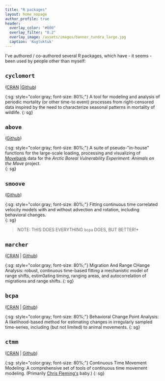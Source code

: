 ```yaml
---
title: "R packages"
layout: home_nopage
author_profile: true
header:
  overlay_color: "#000"
  overlay_filter: "0.2"
  overlay_image: /assets/images/banner_tundra_large.jpg
  caption: 'Kugluktuk'
---
```

  
I've authored / co-authored several R packages, which have - it seems - been used by people other than myself:


## **`cyclomort`** 
([CRAN](http://cran.r-project.org/web/packages/cyclomort/index.html) |[Github](https://github.com/EliGurarie/cyclomort))

{:sg: style="color:gray; font-size: 80%;"}
A tool for modeling and analysis of periodic mortality (or other time-to event) processes from right-censored data inspired by the need to characterize seasonal patterns in mortality of wildlife. 
{: sg}

## **`above`** 
([Github](https://github.com/EliGurarie/above))

{:sg: style="color:gray; font-size: 80%;"}
A suite of pseudo-"in-house" functions for the large-scale loading, processing and visualizing of [Movebank](www.movebank.org) data for the *Arctic Boreal Vulnerability Experiment: Animals on the Move* project.  
{: sg}

## **`smoove`**
([Github](https://github.com/EliGurarie/smoove))

{:sg: style="color:gray; font-size: 80%;"}
Fitting continuous time correlated velocity models with and without advection and rotation, including behavioral changes.  
{: sg}

> NOTE: THIS DOES EVERYTHING `bcpa` DOES, BUT BETTER!* 


## **`marcher`** 
([CRAN](http://cran.r-project.org/web/packages/marcher/index.html) | [Github](https://github.com/EliGurarie/marcher))

{:sg: style="color:gray; font-size: 80%;"}
Migration And Range CHange Analysis: robust, continuous time-based fitting a mechanistic model of range shifts, estim0ating timing, ranging areas, and autocorrelation of migrations and range shifts.
{: sg}

## **`bcpa`** 
([CRAN](http://cran.r-project.org/web/packages/bcpa/index.html) | [Github](https://github.com/EliGurarie/bcpa))

{:sg: style="color:gray; font-size: 80%;"}
Behavioral Change Point Analysis: A likelihood-based method for estimating changes in irregularly sampled time-series, including (but not limited) to animal movements. 
{: sg}

## **`ctmm`** 
([CRAN](https://cran.r-project.org/web/packages/ctmm/index.html) | [Github](https://github.com/ctmm-initiative/ctmm))

{:sg: style="color:gray; font-size: 80%;"}
Continuous Time Movement Modeling: A comprehensive set of tools of continuous time movement modeling.  (Primarily [Chris Fleming's](https://github.com/ctmm-initiative/ctmm/commits?author=chfleming) baby.) 
{: sg}
